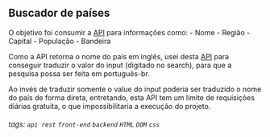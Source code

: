 ## Buscador de países

O objetivo foi consumir a [API](https://restcountries.com/) para informações como: - Nome - Região - Capital - População - Bandeira

Como a API retorna o nome do país em inglês, usei desta [API](https://mymemory.translated.net/doc/spec.php) para conseguir traduzir o valor do input (digitado no search), para que a pesquisa possa ser feita em português-br.

Ao invés de traduzir somente o value do input poderia ser traduzido o nome do país de forma direta, entretando, esta API tem um limite de requisições diárias gratuita, o que impossibilitaria a execução do projeto.

###### tags: `api rest` `front-end` `backend` `HTML` `DOM` `css`
